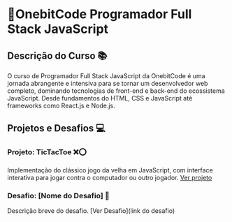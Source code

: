 # 🤘OnebitCode Programador Full Stack JavaScript 

## Descrição do Curso 📚
O curso de Programador Full Stack JavaScript da OnebitCode é uma jornada abrangente e intensiva para se tornar um desenvolvedor web completo, dominando tecnologias de front-end e back-end do ecossistema JavaScript. Desde fundamentos do HTML, CSS e JavaScript até frameworks como React.js e Node.js.

## Projetos e Desafios 💻
### Projeto: TicTacToe ❌⭕
Implementação do clássico jogo da velha em JavaScript, com interface interativa para jogar contra o computador ou outro jogador. [Ver projeto](https://viniciusluz99.github.io/Curso-OnebitCode-Programador-Full-Stack-JavaScript/Javascript/Javascript-Modulo-2/ProjetoTicTacToe/index.html)

### Desafio: [Nome do Desafio] 🎯
Descrição breve do desafio. [Ver Desafio](link do desafio)

